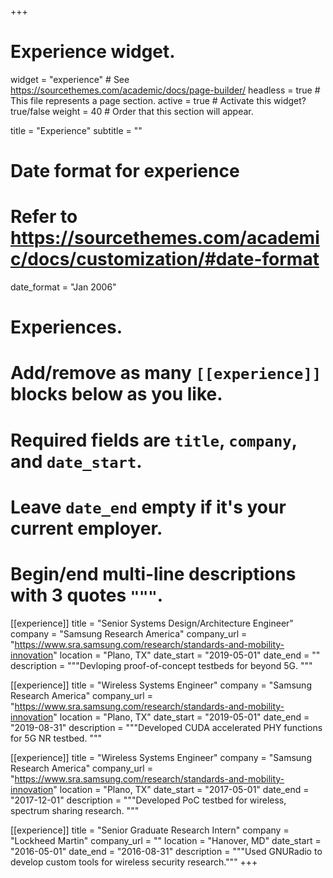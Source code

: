 +++
# Experience widget.
widget = "experience"  # See https://sourcethemes.com/academic/docs/page-builder/
headless = true  # This file represents a page section.
active = true  # Activate this widget? true/false
weight = 40  # Order that this section will appear.

title = "Experience"
subtitle = ""

# Date format for experience
#   Refer to https://sourcethemes.com/academic/docs/customization/#date-format
date_format = "Jan 2006"

# Experiences.
#   Add/remove as many `[[experience]]` blocks below as you like.
#   Required fields are `title`, `company`, and `date_start`.
#   Leave `date_end` empty if it's your current employer.
#   Begin/end multi-line descriptions with 3 quotes `"""`.
[[experience]]
  title = "Senior Systems Design/Architecture Engineer"
  company = "Samsung Research America"
  company_url = "https://www.sra.samsung.com/research/standards-and-mobility-innovation"
  location = "Plano, TX"
  date_start = "2019-05-01"
  date_end = ""
  description = """Devloping proof-of-concept testbeds for beyond 5G.
  """

[[experience]]
  title = "Wireless Systems Engineer"
  company = "Samsung Research America"
  company_url = "https://www.sra.samsung.com/research/standards-and-mobility-innovation"
  location = "Plano, TX"
  date_start = "2019-05-01"
  date_end = "2019-08-31"
  description = """Developed CUDA accelerated PHY functions for 5G NR testbed.
  """

[[experience]]
  title = "Wireless Systems Engineer"
  company = "Samsung Research America"
  company_url = "https://www.sra.samsung.com/research/standards-and-mobility-innovation"
  location = "Plano, TX"
  date_start = "2017-05-01"
  date_end = "2017-12-01"
  description = """Developed PoC testbed for wireless, spectrum sharing research.
  """

[[experience]]
  title = "Senior Graduate Research Intern"
  company = "Lockheed Martin"
  company_url = ""
  location = "Hanover, MD"
  date_start = "2016-05-01"
  date_end = "2016-08-31"
  description = """Used GNURadio to develop custom tools for wireless security research."""
+++
